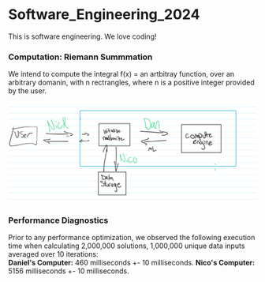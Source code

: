# Software_Engineering_2024

This is software engineering. We love coding!

### Computation: Riemann Summmation
We intend to compute the integral f(x) = an artbitray function, over an arbitrary domanin, with n rectrangles, where n is a positive integer provided by the user.

![System Diagram 1](images/gh_API_diagram.png)


### Performance Diagnostics
Prior to any performance optimization, we observed the following execution time when calculating 2,000,000 solutions, 1,000,000 unique data inputs averaged over 10 iterations:  
**Daniel's Computer:** 460 milliseconds +- 10 milliseconds.
**Nico's Computer:** 5156 milliseconds +- 10 milliseconds.
